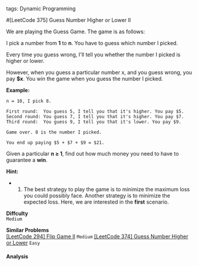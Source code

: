 tags: Dynamic Programming

#[LeetCode 375] Guess Number Higher or Lower II

We are playing the Guess Game. The game is as follows:

I pick a number from **1** to **n**. You have to guess which number I picked.

Every time you guess wrong, I'll tell you whether the number I picked is higher or lower.

However, when you guess a particular number x, and you guess wrong, you pay **$x**. You win the game when you guess the number I picked.

**Example:**

    n = 10, I pick 8.
    
    First round:  You guess 5, I tell you that it's higher. You pay $5.
    Second round: You guess 7, I tell you that it's higher. You pay $7.
    Third round:  You guess 9, I tell you that it's lower. You pay $9.
    
    Game over. 8 is the number I picked.
    
    You end up paying $5 + $7 + $9 = $21.

Given a particular **n ≥ 1**, find out how much money you need to have to guarantee a **win**.

**Hint:**

 * 1. The best strategy to play the game is to minimize the maximum loss you could possibly face. Another strategy is to minimize the expected loss. 
   Here, we are interested in the **first** scenario.


**Diffculty**  
`Medium`

**Similar Problems**  
[[LeetCode 294] Flip Game II]() `Medium`
[[LeetCode 374] Guess Number Higher or Lower]() `Easy`



#### Analysis



